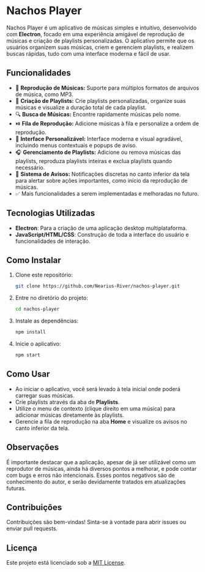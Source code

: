 # Nachos Player

Nachos Player é um aplicativo de músicas simples e intuitivo, desenvolvido com **Electron**, focado em uma experiência amigável de reprodução de músicas e criação de playlists personalizadas. O aplicativo permite que os usuários organizem suas músicas, criem e gerenciem playlists, e realizem buscas rápidas, tudo com uma interface moderna e fácil de usar.

## Funcionalidades

- 🎵 **Reprodução de Músicas:** Suporte para múltiplos formatos de arquivos de música, como MP3.
- 📂 **Criação de Playlists:** Crie playlists personalizadas, organize suas músicas e visualize a duração total de cada playlist.
- 🔍 **Busca de Músicas:** Encontre rapidamente músicas pelo nome.
- ⏯️ **Fila de Reprodução:** Adicione músicas à fila e personalize a ordem de reprodução.
- 🎨 **Interface Personalizável:** Interface moderna e visual agradável, incluindo menus contextuais e popups de aviso.
- 🎧 **Gerenciamento de Playlists:** Adicione ou remova músicas das playlists, reproduza playlists inteiras e exclua playlists quando necessário.
- 🔔 **Sistema de Avisos:** Notificações discretas no canto inferior da tela para alertar sobre ações importantes, como início da reprodução de músicas.
- ✅ Mais funcionalidades a serem implementadas e melhoradas no futuro.

## Tecnologias Utilizadas

- **Electron**: Para a criação de uma aplicação desktop multiplataforma.
- **JavaScript/HTML/CSS**: Construção de toda a interface do usuário e funcionalidades de interação.

## Como Instalar

1. Clone este repositório:
   ```bash
   git clone https://github.com/Nearius-River/nachos-player.git
   ```
2. Entre no diretório do projeto:
   ```bash
   cd nachos-player
   ```
3. Instale as dependências:
   ```bash
   npm install
   ```
4. Inicie o aplicativo:
   ```bash
   npm start
   ```

## Como Usar

- Ao iniciar o aplicativo, você será levado à tela inicial onde poderá carregar suas músicas.
- Crie playlists através da aba de **Playlists**.
- Utilize o menu de contexto (clique direito em uma música) para adicionar músicas diretamente às playlists.
- Gerencie a fila de reprodução na aba **Home** e visualize os avisos no canto inferior da tela.

## Observações

É importante destacar que a aplicação, apesar de já ser utilizável como um reprodutor de músicas, ainda há diversos pontos a melhorar, e pode contar com bugs e erros não intencionais. Esses pontos negativos são de conhecimento do autor, e serão devidamente tratados em atualizações futuras.

## Contribuições

Contribuições são bem-vindas! Sinta-se à vontade para abrir issues ou enviar pull requests.

## Licença

Este projeto está licenciado sob a [MIT License](https://opensource.org/licenses/MIT).
